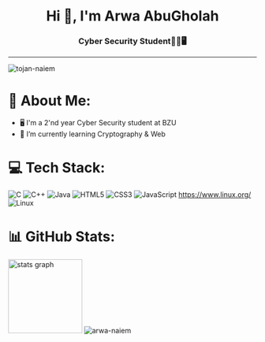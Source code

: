 
<h1 align="center">Hi 👋, I'm Arwa AbuGholah</h1>
<h3 align="center">Cyber Security Student👩‍💻🖥️ </h3>
<hr>

<p align="left"> <img src="https://komarev.com/ghpvc/?username=arwanaiem77&label=Profile%20views&color=0e75b6&style=flat" alt="tojan-naiem" /> </p>

# 💫 About Me:
- 🖥 I'm a 2'nd year Cyber Security student at BZU
- 💼 I’m currently learning Cryptography & Web    


# 💻 Tech Stack:

![C](https://img.shields.io/badge/c-%2300599C.svg?style=for-the-badge&logo=c&logoColor=white) 
![C++](https://img.shields.io/badge/c++-%2300599C.svg?style=for-the-badge&logo=c%2B%2B&logoColor=white) 
![Java](https://img.shields.io/badge/java-%23ED8B00.svg?style=for-the-badge&logo=openjdk&logoColor=white) 
![HTML5](https://img.shields.io/badge/html5-%23E34F26.svg?style=for-the-badge&logo=html5&logoColor=white) 
![CSS3](https://img.shields.io/badge/css3-%231572B6.svg?style=for-the-badge&logo=css3&logoColor=white) 
![JavaScript](https://img.shields.io/badge/javascript-%23323330.svg?style=for-the-badge&logo=javascript&logoColor=%23F7DF1E) 
https://www.linux.org/
![Linux](https://www.linux.org/) 



# 📊 GitHub Stats:

<div align="left">
  <img src="https://github-readme-stats.vercel.app/api?username=arwanaiem77&hide_title=false&hide_rank=true&show_icons=true&include_all_commits=true&count_private=true&disable_animations=false&theme=dracula&locale=en&hide_border=false" height="150" alt="stats graph"  />
<img src="https://github-readme-stats.vercel.app/api/top-langs?username=arwanaiem77&show_icons=true&locale=en&layout=compact&theme=dracula" alt="arwa-naiem" />
